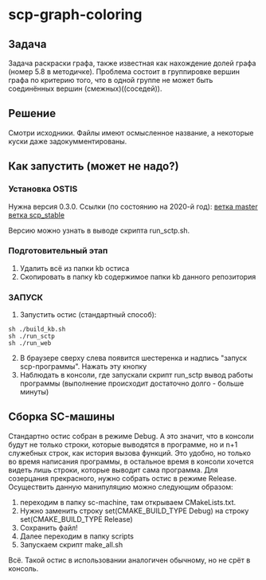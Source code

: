# scp-graph-coloring

## Задача 
Задача раскраски графа, также известная как нахождение долей графа (номер 5.8 в методичке). Проблема состоит в группировке вершин графа по критерию того, что в одной группе не может быть соединённых вершин (смежных)((соседей)). 

## Решение 
Смотри исходники. Файлы имеют осмысленное название, а некоторые куски даже задокумментированы. 

## Как запустить (может не надо?) 

### Установка OSTIS 
Нужна версия 0.3.0. Ссылки (по состоянию на 2020-й год): 
[ветка master](https://github.com/ostis-dev/ostis-web-platform)
[ветка scp_stable](https://github.com/ostis-apps/ostis-example-app/tree/scp_stable)
 
Версию можно узнать в выводе скрипта run_sctp.sh.

### Подготовительный этап
1) Удалить всё из папки kb остиса 
2) Скопировать в папку kb содержимое папки kb данного репозитория

### ЗАПУСК
1) Запустить остис (стандартный способ):
```shell
sh ./build_kb.sh
sh ./run_sctp
sh ./run_web
```
2) В браузере сверху слева появится шестеренка и надпись "запуск scp-программы". Нажать эту кнопку 
3) Наблюдать в консоли, где запускали скрипт run_sctp вывод работы программы (выполнение происходит достаточно долго - больше минуты) 


## Сборка SC-машины
Стандартно остис собран в режиме Debug. А это значит, что в консоли будут не только строки, которые выводятся в программе, но и n+1 служебных строк, как история вызова функций. 
Это удобно, но только во время написания программы, в остальное время в консоли хочется видеть лишь строки, которые выводит сама программа. Для созерцания прекрасного, нужно собрать остис в режиме Release.
Осуществить данную манипуляцию можно следующим образом:
1) переходим в папку sc-machine, там открываем CMakeLists.txt. 
2) Нужно заменить строку 
set(CMAKE_BUILD_TYPE Debug)
на строку 
set(CMAKE_BUILD_TYPE Release)
3) Сохранить файл! 
4) Далее переходим в папку scripts
5) Запускаем скрипт make_all.sh

Всё. Такой остис в использовании аналогичен обычному, но не срёт в консоль. 
